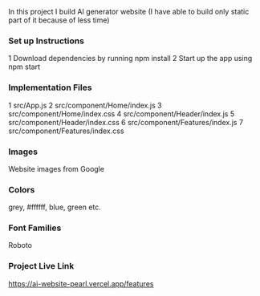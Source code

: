 In this project I build AI generator website (I have able to build only static part of it because of less time)

### Set up Instructions
1 Download dependencies by running npm install
2 Start up the app using npm start

### Implementation Files

1 src/App.js
2 src/component/Home/index.js
3 src/component/Home/index.css
4 src/component/Header/index.js
5 src/component/Header/index.css
6 src/component/Features/index.js
7 src/component/Features/index.css

### Images 
Website images from Google

### Colors
 grey, #ffffff, blue, green etc.

 ### Font Families
 Roboto

### Project Live Link
https://ai-website-pearl.vercel.app/features

